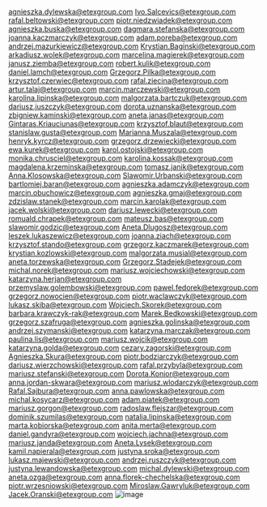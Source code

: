 agnieszka.dylewska@etexgroup.com
Ivo.Salcevics@etexgroup.com
rafal.beltowski@etexgroup.com
piotr.niedzwiadek@etexgroup.com
agnieszka.buska@etexgroup.com
dagmara.stefanska@etexgroup.com
joanna.kaczmarczyk@etexgroup.com
adam.poreba@etexgroup.com
andrzej.mazurkiewicz@etexgroup.com
Krystian.Baginski@etexgroup.com
arkadiusz.wolek@etexgroup.com
marcelina.magierek@etexgroup.com
janusz.ziemba@etexgroup.com
robert.kulik@etexgroup.com
daniel.lamch@etexgroup.com
Grzegorz.Pilka@etexgroup.com
krzysztof.czerwiec@etexgroup.com
rafal.ziecina@etexgroup.com
artur.talaj@etexgroup.com
marcin.marczewski@etexgroup.com
karolina.lipinska@etexgroup.com
malgorzata.bartczuk@etexgroup.com
dariusz.juszczyk@etexgroup.com
dorota.uznanska@etexgroup.com
zbigniew.kaminski@etexgroup.com
aneta.janas@etexgroup.com
Gintaras.Kriauciunas@etexgroup.com
krzysztof.blaut@etexgroup.com
stanislaw.gusta@etexgroup.com
Marianna.Muszala@etexgroup.com
henryk.kyrcz@etexgroup.com
grzegorz.drzewiecki@etexgroup.com
ewa.kurek@etexgroup.com
karol.ostojski@etexgroup.com
monika.chrusciel@etexgroup.com
karolina.kossak@etexgroup.com
magdalena.krzeminska@etexgroup.com
tomasz.janik@etexgroup.com
Anna.Klosowska@etexgroup.com
Slawomir.Urbanski@etexgroup.com
bartlomiej.baran@etexgroup.com
agnieszka.adamczyk@etexgroup.com
marcin.obuchowicz@etexgroup.com
agnieszka.gmaj@etexgroup.com
zdzislaw.stanek@etexgroup.com
marcin.karolak@etexgroup.com
jacek.wolski@etexgroup.com
dariusz.lewecki@etexgroup.com
romuald.chrapek@etexgroup.com
mateusz.bas@etexgroup.com
slawomir.godzic@etexgroup.com
Aneta.Dlugosz@etexgroup.com
leszek.lukaszewicz@etexgroup.com
joanna.ziach@etexgroup.com
krzysztof.stando@etexgroup.com
grzegorz.kaczmarek@etexgroup.com
krystian.kozlowski@etexgroup.com
malgorzata.musial@etexgroup.com
aneta.torzewska@etexgroup.com
Grzegorz.Stadejek@etexgroup.com
michal.norek@etexgroup.com
mariusz.wojciechowski@etexgroup.com
katarzyna.herjan@etexgroup.com
przemyslaw.golembowski@etexgroup.com
pawel.fedorek@etexgroup.com
grzegorz.nowocien@etexgroup.com
piotr.waclawczyk@etexgroup.com
lukasz.skiba@etexgroup.com
Wojciech.Skorek@etexgroup.com
barbara.krawczyk-rak@etexgroup.com
Marek.Bedkowski@etexgroup.com
grzegorz.szafruga@etexgroup.com
agnieszka.golinska@etexgroup.com
andrzej.szymanski@etexgroup.com
katarzyna.marczak@etexgroup.com
paulina.lis@etexgroup.com
mariusz.wojcik@etexgroup.com
katarzyna.golda@etexgroup.com
cezary.zagorski@etexgroup.com
Agnieszka.Skura@etexgroup.com
piotr.bodziarczyk@etexgroup.com
dariusz.wierzchowski@etexgroup.com
rafal.przybyla@etexgroup.com
mariusz.stefanski@etexgroup.com
Dorota.Konior@etexgroup.com
anna.jordan-skwara@etexgroup.com
mariusz.wlodarczyk@etexgroup.com
Rafal.Sajbura@etexgroup.com
anna.pawlowska@etexgroup.com
michal.kosycarz@etexgroup.com
adam.piatek@etexgroup.com
mariusz.gorgon@etexgroup.com
radoslaw.flejszar@etexgroup.com
dominik.szumilas@etexgroup.com
natalia.lipinska@etexgroup.com
marta.kobiorska@etexgroup.com
anita.merta@etexgroup.com
daniel.gandyra@etexgroup.com
wojciech.jachna@etexgroup.com
mariusz.janda@etexgroup.com
Aneta.Lysek@etexgroup.com
kamil.napierala@etexgroup.com
justyna.sroka@etexgroup.com
lukasz.majewski@etexgroup.com
andrzej.ruszczyk@etexgroup.com
justyna.lewandowska@etexgroup.com
michal.dylewski@etexgroup.com
aneta.ozga@etexgroup.com
anna.florek-chechelska@etexgroup.com
piotr.wrzesniowski@etexgroup.com
Miroslaw.Gawryluk@etexgroup.com
Jacek.Oranski@etexgroup.com
![image](https://github.com/KavalaHarika1/Harika/assets/128696550/e7825258-dd5c-465d-9247-cfb0410d85fd)

